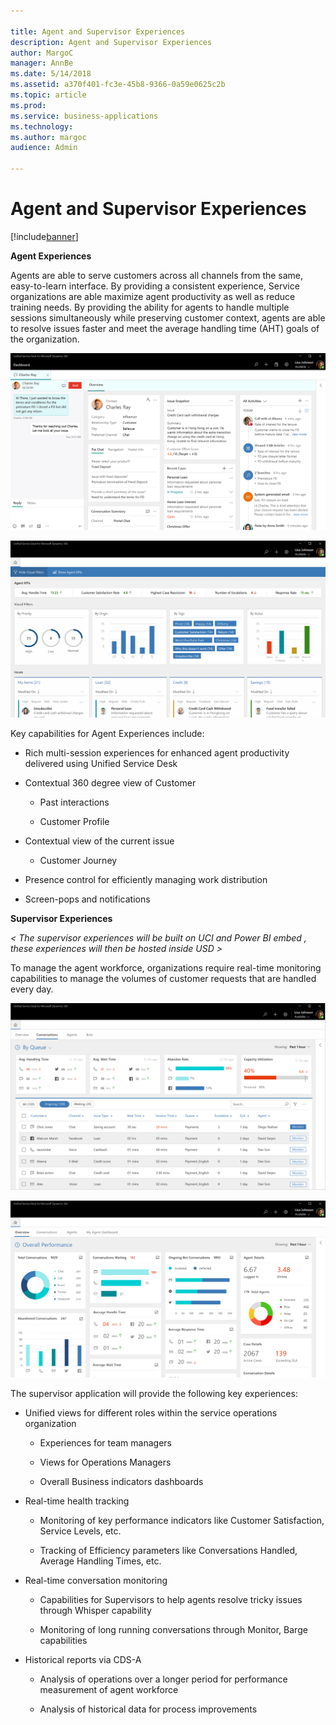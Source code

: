 ```yaml
---

title: Agent and Supervisor Experiences
description: Agent and Supervisor Experiences
author: MargoC
manager: AnnBe
ms.date: 5/14/2018
ms.assetid: a370f401-fc3e-45b8-9366-0a59e0625c2b
ms.topic: article
ms.prod: 
ms.service: business-applications
ms.technology: 
ms.author: margoc
audience: Admin

---
```

#  Agent and Supervisor Experiences




[!include[banner](../../../includes/banner.md)]

**Agent Experiences**

Agents are able to serve customers across all channels from the same,
easy-to-learn interface. By providing a consistent experience, Service
organizations are able maximize agent productivity as well as reduce training
needs. By providing the ability for agents to handle multiple sessions
simultaneously while preserving customer context, agents are able to resolve
issues faster and meet the average handling time (AHT) goals of the
organization.

![](media/agent-supervisor-experiences-1.png "")
<!-- Picture 2 -->


![](media/agent-supervisor-experiences-2.png "")
<!-- picture -->


Key capabilities for Agent Experiences include:

-   Rich multi-session experiences for enhanced agent productivity delivered
    using Unified Service Desk

-   Contextual 360 degree view of Customer

    -   Past interactions

    -   Customer Profile

-   Contextual view of the current issue

    -   Customer Journey

-   Presence control for efficiently managing work distribution

-   Screen-pops and notifications

**Supervisor Experiences**

*\< The supervisor experiences will be built on UCI and Power BI embed , these
experiences will then be hosted inside USD \>*

To manage the agent workforce, organizations require real-time monitoring
capabilities to manage the volumes of customer requests that are handled every
day.

![](media/agent-supervisor-experiences-3.png "")
<!-- picture -->


![](media/agent-supervisor-experiences-4.png "")
<!-- picture -->


The supervisor application will provide the following key experiences:

-   Unified views for different roles within the service operations organization

    -   Experiences for team managers

    -   Views for Operations Managers

    -   Overall Business indicators dashboards

-   Real-time health tracking

    -   Monitoring of key performance indicators like Customer Satisfaction,
        Service Levels, etc.

    -   Tracking of Efficiency parameters like Conversations Handled, Average
        Handling Times, etc.

-   Real-time conversation monitoring

    -   Capabilities for Supervisors to help agents resolve tricky issues
        through Whisper capability

    -   Monitoring of long running conversations through Monitor, Barge
        capabilities

-   Historical reports via CDS-A

    -   Analysis of operations over a longer period for performance measurement
        of agent workforce

    -   Analysis of historical data for process improvements
